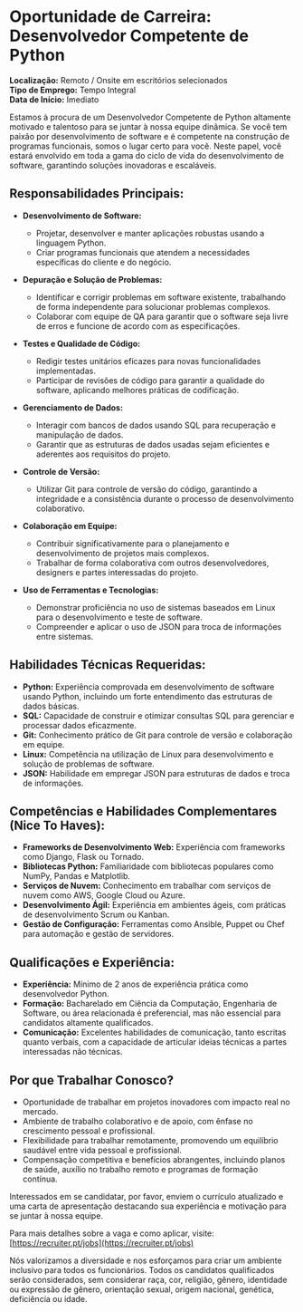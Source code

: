 
# Oportunidade de Carreira: Desenvolvedor Competente de Python

**Localização:** Remoto / Onsite em escritórios selecionados  
**Tipo de Emprego:** Tempo Integral  
**Data de Início:** Imediato  

Estamos à procura de um Desenvolvedor Competente de Python altamente motivado e talentoso para se juntar à nossa equipe dinâmica. Se você tem paixão por desenvolvimento de software e é competente na construção de programas funcionais, somos o lugar certo para você. Neste papel, você estará envolvido em toda a gama do ciclo de vida do desenvolvimento de software, garantindo soluções inovadoras e escaláveis.

## Responsabilidades Principais:

- **Desenvolvimento de Software:**
  - Projetar, desenvolver e manter aplicações robustas usando a linguagem Python.
  - Criar programas funcionais que atendem a necessidades específicas do cliente e do negócio.
  
- **Depuração e Solução de Problemas:**
  - Identificar e corrigir problemas em software existente, trabalhando de forma independente para solucionar problemas complexos.
  - Colaborar com equipe de QA para garantir que o software seja livre de erros e funcione de acordo com as especificações.

- **Testes e Qualidade de Código:**
  - Redigir testes unitários eficazes para novas funcionalidades implementadas.
  - Participar de revisões de código para garantir a qualidade do software, aplicando melhores práticas de codificação.

- **Gerenciamento de Dados:**
  - Interagir com bancos de dados usando SQL para recuperação e manipulação de dados.
  - Garantir que as estruturas de dados usadas sejam eficientes e aderentes aos requisitos do projeto.

- **Controle de Versão:**
  - Utilizar Git para controle de versão do código, garantindo a integridade e a consistência durante o processo de desenvolvimento colaborativo.

- **Colaboração em Equipe:**
  - Contribuir significativamente para o planejamento e desenvolvimento de projetos mais complexos.
  - Trabalhar de forma colaborativa com outros desenvolvedores, designers e partes interessadas do projeto.

- **Uso de Ferramentas e Tecnologias:**
  - Demonstrar proficiência no uso de sistemas baseados em Linux para o desenvolvimento e teste de software.
  - Compreender e aplicar o uso de JSON para troca de informações entre sistemas.

## Habilidades Técnicas Requeridas:

- **Python:** Experiência comprovada em desenvolvimento de software usando Python, incluindo um forte entendimento das estruturas de dados básicas.
- **SQL:** Capacidade de construir e otimizar consultas SQL para gerenciar e processar dados eficazmente.
- **Git:** Conhecimento prático de Git para controle de versão e colaboração em equipe.
- **Linux:** Competência na utilização de Linux para desenvolvimento e solução de problemas de software.
- **JSON:** Habilidade em empregar JSON para estruturas de dados e troca de informações.

## Competências e Habilidades Complementares (Nice To Haves):

- **Frameworks de Desenvolvimento Web:** Experiência com frameworks como Django, Flask ou Tornado.
- **Bibliotecas Python:** Familiaridade com bibliotecas populares como NumPy, Pandas e Matplotlib.
- **Serviços de Nuvem:** Conhecimento em trabalhar com serviços de nuvem como AWS, Google Cloud ou Azure.
- **Desenvolvimento Ágil:** Experiência em ambientes ágeis, com práticas de desenvolvimento Scrum ou Kanban.
- **Gestão de Configuração:** Ferramentas como Ansible, Puppet ou Chef para automação e gestão de servidores.

## Qualificações e Experiência:

- **Experiência:** Mínimo de 2 anos de experiência prática como desenvolvedor Python.
- **Formação:** Bacharelado em Ciência da Computação, Engenharia de Software, ou área relacionada é preferencial, mas não essencial para candidatos altamente qualificados.
- **Comunicação:** Excelentes habilidades de comunicação, tanto escritas quanto verbais, com a capacidade de articular ideias técnicas a partes interessadas não técnicas.

## Por que Trabalhar Conosco?

- Oportunidade de trabalhar em projetos inovadores com impacto real no mercado.
- Ambiente de trabalho colaborativo e de apoio, com ênfase no crescimento pessoal e profissional.
- Flexibilidade para trabalhar remotamente, promovendo um equilíbrio saudável entre vida pessoal e profissional.
- Compensação competitiva e benefícios abrangentes, incluindo planos de saúde, auxílio no trabalho remoto e programas de formação contínua.

Interessados em se candidatar, por favor, enviem o currículo atualizado e uma carta de apresentação destacando sua experiência e motivação para se juntar à nossa equipe.

Para mais detalhes sobre a vaga e como aplicar, visite: [https://recruiter.pt/jobs](https://recruiter.pt/jobs)

Nós valorizamos a diversidade e nos esforçamos para criar um ambiente inclusivo para todos os funcionários. Todos os candidatos qualificados serão considerados, sem considerar raça, cor, religião, gênero, identidade ou expressão de gênero, orientação sexual, origem nacional, genética, deficiência ou idade.
